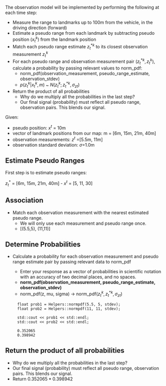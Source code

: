 The observation model will be implemented by performing the following at each time step:

- Measure the range to landmarks up to 100m from the vehicle, in the driving direction (forward)
- Estimate a pseudo range from each landmark by subtracting pseudo position ($x^k_t$) from the landmark position
- Match each pseudo range estimate $z^{*k}_t$ to its closest observation measurement $z^k_t$
- For each pseudo range and observation measurement pair $(z^{*k}_t, z^k_t)$, calculate a probability by passing relevant values to norm_pdf:
  - norm_pdf(observation_measurement, pseudo_range_estimate, observation_stdev)
  - $p(z^k_t|x^k_t, m)$ ~ $N(z^k_t; z^{*k}_t, \sigma_{zt})$
- Return the product of all probabilities
  - Why do we multiply all the probabilities in the last step? 
  - Our final signal (probability) must reflect all pseudo range, observation pairs. This blends our signal. 

Given:
- pseudo position: $x^t$ = 10m
- vector of landmark positions from our map: m = [6m, 15m, 21m, 40m]
- observation measurements: $z^t$ =[5.5m, 11m]
- observation standard deviation: $\sigma$=1.0m

## Estimate Pseudo Ranges
First step is to estimate pseudo ranges:

$z^*_t$ = [6m, 15m, 21m, 40m] - $x^t$  = [5, 11, 30]

## Association
- Match each observation measurement with the nearest estimated pseudo range. 
  - We will only use each measurement and pseudo range once.
  - [(5.5,5), (11,11)]

## Determine Probabilities
- Calculate a probability for each observation measurement and pseudo range estimate pair by passing relevant data to norm_pdf
    - Enter your response as a vector of probabilities in scientific notation with an accuracy of two decimal places, and no spaces. 
    - **norm_pdf(observation_measurement, pseudo_range_estimate, observation_stdev)**
    - norm_pdf(z, mu, sigma) -> norm_pdf$(z^k_t, z^{*k}_t, \sigma_{zt})$

  ```
    float prob1 = Helpers::normpdf(5.5, 5, stdev);
    float prob2 = Helpers::normpdf(11, 11, stdev);

    std::cout << prob1 << std::endl;
    std::cout << prob2 << std::endl;

    0.352065
    0.398942
  ```

## Return the product of all probabilities
- Why do we multiply all the probabilities in the last step?
- Our final signal (probability) must reflect all pseudo range, observation pairs. This blends our signal.
- Return $0.352065*0.398942$
